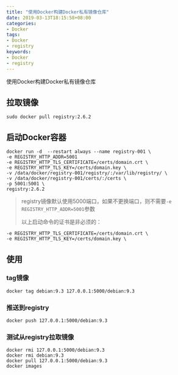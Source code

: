 ```yaml
---
title: "使用Docker构建Docker私有镜像仓库"
date: 2019-03-13T18:15:58+08:00
categories:
- Docker
tags:
- Docker
- registry
keywords:
- Docker
- registry
---
```


使用Docker构建Docker私有镜像仓库

<!--more-->

## 拉取镜像

```text
sudo docker pull registry:2.6.2
```

## 启动Docker容器

```text
docker run -d  --restart always --name registry-001 \
-e REGISTRY_HTTP_ADDR=5001
-e REGISTRY_HTTP_TLS_CERTIFICATE=/certs/domain.crt \
-e REGISTRY_HTTP_TLS_KEY=/certs/domain.key \
-v /data/docker/registry-001/registry/:/var/lib/registry/ \
-v /data/docker/registry-001/certs/:/certs \
-p 5001:5001 \
registry:2.6.2
```

> registry镜像默认使用5000端口，如果不更换端口，则不需要`-e REGISTRY_HTTP_ADDR=5001`参数
>
> 以上启动命令的证书是非必须的：

```text
-e REGISTRY_HTTP_TLS_CERTIFICATE=/certs/domain.crt \
-e REGISTRY_HTTP_TLS_KEY=/certs/domain.key \
```

## 使用

### tag镜像

```text
docker tag debian:9.3 127.0.0.1:5000/debian:9.3
```

### 推送到registry

```text
docker push 127.0.0.1:5000/debian:9.3
```

### 测试从registry拉取镜像

```text
docker rmi 127.0.0.1:5000/debian:9.3
docker rmi debian:9.3
docker pull 127.0.0.1:5000/debian:9.3
docker images
```
